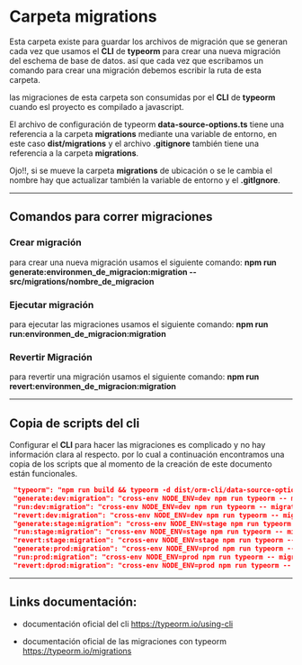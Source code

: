 # Carpeta migrations

Esta carpeta existe para guardar los archivos de migración que se generan cada vez que usamos el  **CLI** de **typeorm** para crear una nueva migración del eschema de base de datos. así que cada vez que escribamos un comando para crear una migración debemos escribir la ruta de esta carpeta.

las migraciones de esta carpeta son consumidas por el **CLI** de **typeorm** cuando esl proyecto es compilado a javascript.

El archivo de configuración de typeorm **data-source-options.ts** tiene una referencia a la carpeta **migrations** mediante una variable de entorno, en este caso **dist/migrations** y el archivo **.gitignore** también tiene una referencia a la carpeta **migrations**.

Ojo!!, si se mueve la carpeta **migrations** de ubicación o se le cambia el nombre hay que actualizar también la variable de entorno y el **.gitIgnore**.

---

## Comandos para correr migraciones

### Crear migración

para crear una nueva migración usamos el siguiente comando: **npm run generate:environmen_de_migracion:migration -- src/migrations/nombre_de_migracion**



### Ejecutar migración

para ejecutar las migraciones usamos el siguiente comando: **npm run run:environmen_de_migracion:migration**



### Revertir Migración

para revertir una migración usamos el siguiente comando: **npm run revert:environmen_de_migracion:migration**

---

## Copia de scripts del cli

Configurar el **CLI** para hacer las migraciones es complicado y no hay información clara al respecto. por lo cual a continuación encontramos una copia de los scripts que al momento de la creación de este documento están funcionales.

```json
 "typeorm": "npm run build && typeorm -d dist/orm-cli/data-source-options.js",
 "generate:dev:migration": "cross-env NODE_ENV=dev npm run typeorm -- migration:generate",
 "run:dev:migration": "cross-env NODE_ENV=dev npm run typeorm -- migration:run",
 "revert:dev:migration": "cross-env NODE_ENV=dev npm run typeorm -- migration:revert",
 "generate:stage:migration": "cross-env NODE_ENV=stage npm run typeorm -- migration:generate",
 "run:stage:migration": "cross-env NODE_ENV=stage npm run typeorm -- migration:run",
 "revert:stage:migration": "cross-env NODE_ENV=stage npm run typeorm -- migration:revert",
 "generate:prod:migration": "cross-env NODE_ENV=prod npm run typeorm -- migration:generate",
 "run:prod:migration": "cross-env NODE_ENV=prod npm run typeorm -- migration:run",
 "revert:dprod:migration": "cross-env NODE_ENV=prod npm run typeorm -- migration:revert",
```

---

## Links documentación:

- documentación oficial del cli https://typeorm.io/using-cli

- documentación oficial de las migraciones con typeorm https://typeorm.io/migrations


